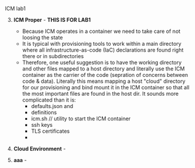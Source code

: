 ICM lab1

3. **ICM Proper** - **THIS IS FOR LAB1**
    * Because ICM operates in a container we need to take care of not loosing the state 
    * It is typical with provisioning tools to work within a main directory where all infrastructure-as-code (IaC) declarations are found right there or in subdirectories
    * Therefore, one useful suggestion is to have the working directory and other files mapped to a host directory and literally use the ICM container as the carrier of the code (sepration of concerns between code & data). Literally this means mapping a host "cloud" directory for our provisioning and bind mount it in the ICM container so that all the most important files are found in the host dir. It sounds more complicated than it is:
        - defaults.json and
        - definitions
        - icm.sh     // utility to start the ICM container
        - ssh keys
        - TLS certificates
        - 

4. **Cloud Environment** - 
5. **aaa** -